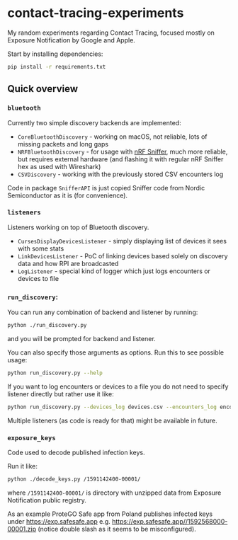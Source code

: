 # contact-tracing-experiments

My random experiments regarding Contact Tracing, focused mostly on Exposure Notification by Google and Apple.

Start by installing dependencies:
```bash
pip install -r requirements.txt
```

## Quick overview

### `bluetooth`
Currently two simple discovery backends are implemented:
- `CoreBluetoothDiscovery` - working on macOS, not reliable, lots of missing packets and long gaps
- `NRFBluetoothDiscovery` - for usage with [nRF Sniffer](https://www.nordicsemi.com/Software-and-Tools/Development-Tools/nRF-Sniffer-for-Bluetooth-LE),
    much more reliable, but requires external hardware (and flashing it with regular nRF Sniffer hex as used with Wireshark)
- `CSVDiscovery` - working with the previously stored CSV encounters log

Code in package `SnifferAPI` is just copied Sniffer code from Nordic Semiconductor as it is (for convenience).

### `listeners`
Listeners working on top of Bluetooth discovery.
- `CursesDisplayDevicesListener` - simply displaying list of devices it sees with some stats
- `LinkDevicesListener` - PoC of linking devices based solely on discovery data and how RPI are broadcasted
- `LogListener` - special kind of logger which just logs encounters or devices to file

### `run_discovery`:
You can run any combination of backend and listener by running:
```bash
python ./run_discovery.py
```
and you will be prompted for backend and listener.

You can also specify those arguments as options. Run this to see possible usage:
```bash
python run_discovery.py --help
```

If you want to log encounters or devices to a file you do not need to specify listener directly but rather use it like:
```bash
python run_discovery.py --devices_log devices.csv --encounters_log encounters.csv
```

Multiple listeners (as code is ready for that) might be available in future.

### `exposure_keys`
Code used to decode published infection keys.

Run it like:
```bash
python ./decode_keys.py /1591142400-00001/
```
where `/1591142400-00001/` is directory with unzipped data from Exposure Notification public registry.

As an example ProteGO Safe app from Poland publishes infected keys under https://exp.safesafe.app e.g. 
https://exp.safesafe.app//1592568000-00001.zip (notice double slash as it seems to be misconfigured).